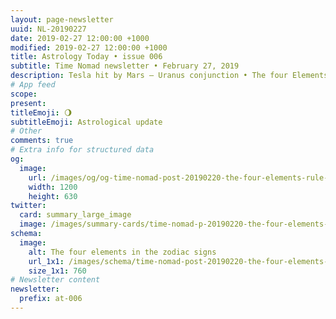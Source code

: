 ```yaml
---
layout: page-newsletter
uuid: NL-20190227
date: 2019-02-27 12:00:00 +1000
modified: 2019-02-27 12:00:00 +1000
title: Astrology Today • issue 006
subtitle: Time Nomad newsletter • February 27, 2019
description: Tesla hit by Mars – Uranus conjunction • The four Elements and the Zodiac signs • the Moon archetype and its connection with silver • The Sun – Neptune conjunction... read our regular astrological knowledge stories and news updates.
# App feed
scope: 
present: 
titleEmoji: 🌖
subtitleEmoji: Astrological update
# Other
comments: true
# Extra info for structured data
og:
  image:
    url: /images/og/og-time-nomad-post-20190220-the-four-elements-rule-zodiac-signs.jpg
    width: 1200
    height: 630
twitter:
  card: summary_large_image
  image: /images/summary-cards/time-nomad-p-20190220-the-four-elements-rule-zodiac-signs.jpg
schema:
  image:
    alt: The four elements in the zodiac signs
    url_1x1: /images/schema/time-nomad-post-20190220-the-four-elements-rule-zodiac-signs-1x1.jpg
    size_1x1: 760
# Newsletter content
newsletter:
  prefix: at-006
---
```


